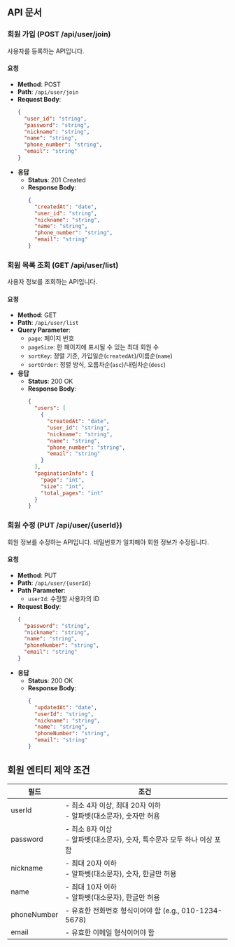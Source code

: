 ## API 문서

### 회원 가입 (POST /api/user/join)

사용자를 등록하는 API입니다.

#### 요청

- **Method**: POST
- **Path**: `/api/user/join`
- **Request Body**:
  ```json
  {
    "user_id": "string",
    "password": "string",
    "nickname": "string",
    "name": "string",
    "phone_number": "string",
    "email": "string"
  }
  ```
- **응답**
  - **Status**: 201 Created
  - **Response Body**:
    ```json
    {
      "createdAt": "date",
      "user_id": "string",
      "nickname": "string",
      "name": "string",
      "phone_number": "string",
      "email": "string"
    }
    ```

### 회원 목록 조회 (GET /api/user/list)

사용자 정보를 조회하는 API입니다.

#### 요청

- **Method**: GET
- **Path**: `/api/user/list`
- **Query Parameter**:
  - `page`: 페이지 번호
  - `pageSize`: 한 페이지에 표시될 수 있는 최대 회원 수
  - `sortKey`: 정렬 기준, 가입일순(`createdAt`)/이름순(`name`)
  - `sortOrder`: 정렬 방식, 오름차순(`asc`)/내림차순(`desc`)
- **응답**
  - **Status**: 200 OK
  - **Response Body**:
    ```json
    {
      "users": [
        {
          "createdAt": "date",
          "user_id": "string",
          "nickname": "string",
          "name": "string",
          "phone_number": "string",
          "email": "string"
        }
      ],
      "paginationInfo": {
        "page": "int",
        "size": "int",
        "total_pages": "int"
      }
    }
    ```

### 회원 수정 (PUT /api/user/{userId})

회원 정보를 수정하는 API입니다. 비밀번호가 일치해야 회원 정보가 수정됩니다.

#### 요청

- **Method**: PUT
- **Path**: `/api/user/{userId}`
- **Path Parameter**:
  - `userId`: 수정할 사용자의 ID
- **Request Body**:
  ```json
  {
    "password": "string",
    "nickname": "string",
    "name": "string",
    "phoneNumber": "string",
    "email": "string"
  }
  ```
- **응답**
  - **Status**: 200 OK
  - **Response Body**:
    ```json
    {
      "updatedAt": "date",
      "userId": "string",
      "nickname": "string",
      "name": "string",
      "phoneNumber": "string",
      "email": "string"
    }
    ```

## 회원 엔티티 제약 조건

| 필드        | 조건                                              |
|-------------|-------------------------------------------------|
| userId      | - 최소 4자 이상, 최대 20자 이하<br>- 알파벳(대소문자), 숫자만 허용    |
| password    | - 최소 8자 이상<br>- 알파벳(대소문자), 숫자, 특수문자 모두 하나 이상 포함 |
| nickname    | - 최대 20자 이하<br>- 알파벳(대소문자), 숫자, 한글만 허용          |
| name        | - 최대 10자 이하<br>- 알파벳(대소문자), 한글만 허용         |
| phoneNumber | - 유효한 전화번호 형식이어야 함 (e.g., 010-1234-5678)        |
| email       | - 유효한 이메일 형식이어야 함                               |
